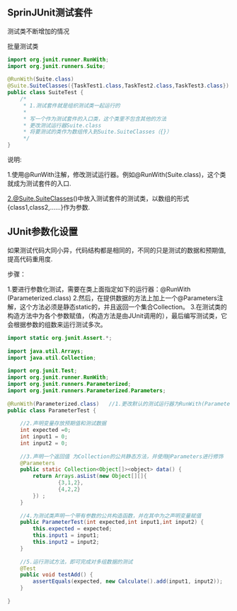 ## SprinJUnit测试套件

 测试类不断增加的情况

批量测试类

```java
import org.junit.runner.RunWith;  
import org.junit.runners.Suite;  
  
@RunWith(Suite.class)  
@Suite.SuiteClasses({TaskTest1.class,TaskTest2.class,TaskTest3.class})  
public class SuiteTest {  
    /* 
     * 1.测试套件就是组织测试类一起运行的 
     *  
     * 写一个作为测试套件的入口类，这个类里不包含其他的方法 
     * 更改测试运行器Suite.class 
     * 将要测试的类作为数组传入到Suite.SuiteClasses（{}） 
     */  
}  
```

说明:

1.使用@RunWith注解，修改测试运行器。例如@RunWith(Suite.class)，这个类就成为测试套件的入口.

2.@Suite.SuiteClasses()中放入测试套件的测试类，以数组的形式{class1,class2,......}作为参数.

## JUnit参数化设置

如果测试代码大同小异，代码结构都是相同的，不同的只是测试的数据和预期值,提高代码重用度.

步骤：

1.要进行参数化测试，需要在类上面指定如下的运行器：@RunWith (Parameterized.class)
2.然后，在提供数据的方法上加上一个@Parameters注解，这个方法必须是静态static的，并且返回一个集合Collection。
3.在测试类的构造方法中为各个参数赋值，（构造方法是由JUnit调用的），最后编写测试类，它会根据参数的组数来运行测试多次。

```java
import static org.junit.Assert.*;  
 
import java.util.Arrays;  
import java.util.Collection;  
  
import org.junit.Test;  
import org.junit.runner.RunWith;  
import org.junit.runners.Parameterized;  
import org.junit.runners.Parameterized.Parameters;  
  
@RunWith(Parameterized.class)   //1.更改默认的测试运行器为RunWith(Parameterized.class)  
public class ParameterTest {  
      
    //2.声明变量存放预期值和测试数据  
    int expected =0;  
    int input1 = 0;  
    int input2 = 0;  
      
    //3.声明一个返回值 为Collection的公共静态方法，并使用@Parameters进行修饰  
    @Parameters  
    public static Collection<Object[]><object> data() {  
        return Arrays.asList(new Object[][]{  
                {3,1,2},  
                {4,2,2}  
        }) ;  
    }  
      
    //4.为测试类声明一个带有参数的公共构造函数，并在其中为之声明变量赋值  
    public ParameterTest(int expected,int input1,int input2) {  
        this.expected = expected;  
        this.input1 = input1;  
        this.input2 = input2;  
    }  
      
    //5.运行测试方法，即可完成对多组数据的测试  
    @Test  
    public void testAdd() {  
        assertEquals(expected, new Calculate().add(input1, input2));  
    }  
  
}
```

